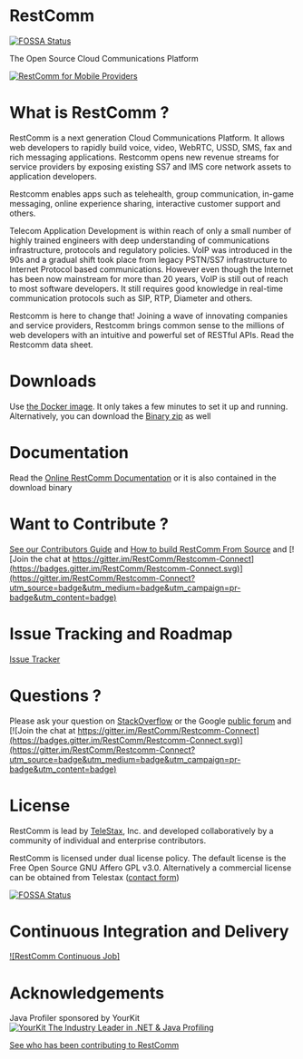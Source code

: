 RestComm
========
[![FOSSA Status](https://app.fossa.io/api/projects/git%2Bhttps%3A%2F%2Fgithub.com%2FRestComm%2FRestcomm-Connect.svg?type=shield)](https://app.fossa.io/projects/git%2Bhttps%3A%2F%2Fgithub.com%2FRestComm%2FRestcomm-Connect?ref=badge_shield)

The Open Source Cloud Communications Platform

[![RestComm for Mobile Providers](http://img.youtube.com/vi/tIlxoeZO8qc/0.jpg)](http://www.youtube.com/watch?v=tIlxoeZO8qc)

What is RestComm ?
========

RestComm is a next generation Cloud Communications Platform. It allows web developers to rapidly build voice, video, WebRTC, USSD, SMS, fax and rich messaging applications. Restcomm opens new revenue streams for service providers by exposing existing SS7 and IMS core network assets to application developers.

Restcomm enables apps such as telehealth, group communication, in-game messaging, online experience sharing, interactive customer support and others.

Telecom Application Development is within reach of only a small number of highly trained engineers with deep understanding of communications infrastructure, protocols and regulatory policies. VoIP was introduced in the 90s and a gradual shift took place from legacy PSTN/SS7 infrastructure to Internet Protocol based communications. However even though the Internet has been now mainstream for more than 20 years, VoIP is still out of reach to most software developers. It still requires good knowledge in real-time communication protocols such as SIP, RTP, Diameter and others.

Restcomm is here to change that! Joining a wave of innovating companies and service providers, Restcomm brings common sense to the millions of web developers with an intuitive and powerful set of RESTful APIs. Read the Restcomm data sheet.

Downloads
========

Use [the Docker image](http://documentation.telestax.com/connect/configuration/docker/Restcomm%20-%20Docker%20Quick%20Start%20Guide.html#restcomm-docker/). It only takes a few minutes to set it up and running.
Alternatively, you can download the [Binary zip](https://www.restcomm.com/downloads/) as well

Documentation
========
Read the [Online RestComm Documentation](http://documentation.telestax.com/connect/) or it is also contained in the download binary

Want to Contribute ? 
========
[See our Contributors Guide](CONTRIBUTING.asciidoc) and [How to build RestComm From Source](http://docs.telestax.com/restcomm-mobicents-building-from-source/) and [![Join the chat at https://gitter.im/RestComm/Restcomm-Connect](https://badges.gitter.im/RestComm/Restcomm-Connect.svg)](https://gitter.im/RestComm/Restcomm-Connect?utm_source=badge&utm_medium=badge&utm_campaign=pr-badge&utm_content=badge)


Issue Tracking and Roadmap
========
[Issue Tracker](https://github.com/RestComm/RestComm-Core/issues)

Questions ?
========
Please ask your question on [StackOverflow](http://stackoverflow.com/questions/tagged/restcomm) or the Google [public forum](http://groups.google.com/group/restcomm) and [![Join the chat at https://gitter.im/RestComm/Restcomm-Connect](https://badges.gitter.im/RestComm/Restcomm-Connect.svg)](https://gitter.im/RestComm/Restcomm-Connect?utm_source=badge&utm_medium=badge&utm_campaign=pr-badge&utm_content=badge)


License
========

RestComm is lead by [TeleStax](http://www.telestax.com/), Inc. and developed collaboratively by a community of individual and enterprise contributors.

RestComm is licensed under dual license policy. The default license is the Free Open Source GNU Affero GPL v3.0. Alternatively a commercial license can be obtained from Telestax ([contact form](https://www.restcomm.com/contact/))

[![FOSSA Status](https://app.fossa.io/api/projects/git%2Bhttps%3A%2F%2Fgithub.com%2FRestComm%2FRestcomm-Connect.svg?type=large)](https://app.fossa.io/projects/git%2Bhttps%3A%2F%2Fgithub.com%2FRestComm%2FRestcomm-Connect?ref=badge_large)

Continuous Integration and Delivery
========
[![RestComm Continuous Job]](https://cxs.restcomm.com/view/Restcomm/job/UPS_RestComm/)

Acknowledgements
========
Java Profiler sponsored by YourKit 
[![YourKit The Industry Leader in .NET & Java Profiling](https://www.yourkit.com/images/yk_logo.png)](https://www.yourkit.com/)

[See who has been contributing to RestComm](http://www.telestax.com/opensource/acknowledgments/)
